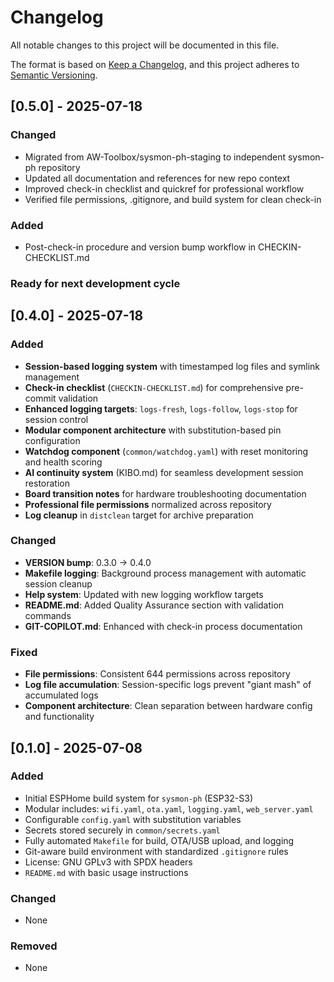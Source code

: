 # Changelog

All notable changes to this project will be documented in this file.

The format is based on [Keep a Changelog](https://keepachangelog.com/en/1.0.0/),
and this project adheres to [Semantic Versioning](https://semver.org/spec/v2.0.0.html).

## [0.5.0] - 2025-07-18
### Changed
- Migrated from AW-Toolbox/sysmon-ph-staging to independent sysmon-ph repository
- Updated all documentation and references for new repo context
- Improved check-in checklist and quickref for professional workflow
- Verified file permissions, .gitignore, and build system for clean check-in

### Added
- Post-check-in procedure and version bump workflow in CHECKIN-CHECKLIST.md

### Ready for next development cycle

## [0.4.0] - 2025-07-18
### Added
- **Session-based logging system** with timestamped log files and symlink management
- **Check-in checklist** (`CHECKIN-CHECKLIST.md`) for comprehensive pre-commit validation
- **Enhanced logging targets**: `logs-fresh`, `logs-follow`, `logs-stop` for session control
- **Modular component architecture** with substitution-based pin configuration
- **Watchdog component** (`common/watchdog.yaml`) with reset monitoring and health scoring
- **AI continuity system** (KIBO.md) for seamless development session restoration
- **Board transition notes** for hardware troubleshooting documentation
- **Professional file permissions** normalized across repository
- **Log cleanup** in `distclean` target for archive preparation

### Changed
- **VERSION bump**: 0.3.0 → 0.4.0
- **Makefile logging**: Background process management with automatic session cleanup
- **Help system**: Updated with new logging workflow targets
- **README.md**: Added Quality Assurance section with validation commands
- **GIT-COPILOT.md**: Enhanced with check-in process documentation

### Fixed
- **File permissions**: Consistent 644 permissions across repository
- **Log file accumulation**: Session-specific logs prevent "giant mash" of accumulated logs
- **Component architecture**: Clean separation between hardware config and functionality

## [0.1.0] - 2025-07-08
### Added
- Initial ESPHome build system for `sysmon-ph` (ESP32-S3)
- Modular includes: `wifi.yaml`, `ota.yaml`, `logging.yaml`, `web_server.yaml`
- Configurable `config.yaml` with substitution variables
- Secrets stored securely in `common/secrets.yaml`
- Fully automated `Makefile` for build, OTA/USB upload, and logging
- Git-aware build environment with standardized `.gitignore` rules
- License: GNU GPLv3 with SPDX headers
- `README.md` with basic usage instructions

### Changed
- None

### Removed
- None


